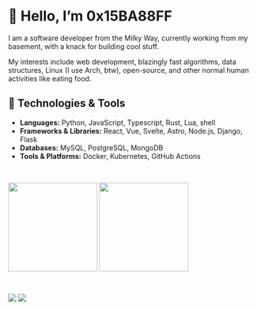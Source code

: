 # 👋 Hello, I’m 0x15BA88FF

I am a software developer from the Milky Way, currently working from my basement, with a knack for building cool stuff.

My interests include web development, blazingly fast algorithms, data structures, Linux (I use Arch, btw), open-source, and other normal human activities like eating food.

## 🔧 Technologies & Tools

- **Languages:** Python, JavaScript, Typescript, Rust, Lua, shell
- **Frameworks & Libraries:** React, Vue, Svelte, Astro, Node.js, Django, Flask
- **Databases:** MySQL, PostgreSQL, MongoDB
- **Tools & Platforms:** Docker, Kubernetes, GitHub Actions

<br/>

<a href="https://github.com/anuraghazra/convoychat"><img height=180 align="center" src="https://github-readme-stats.vercel.app/api/top-langs?username=0x15ba88ff&layout=compact&langs_count=8&theme=transparent&border_color=15ba88ff&title_color=15ba88ff&icon_color=15ba88ff"/></a>
<a href="https://github.com/anuraghazra/github-readme-stats"><img height=180 align="center" src="https://github-readme-stats.vercel.app/api?username=0x15ba88ff&hide_rank=false&show_icons=true&theme=transparent&border_color=15ba88ff&title_color=15ba88ff&icon_color=15ba88ff"/></a>

<br/>

<a href="https://www.linkedin.com/in/pascall-de-creator/"><img src="https://img.shields.io/badge/LinkedIn-0077B5?style=for-the-badge&logo=linkedin&logoColor=white"></a>
<a href="https://x.com/0x15BA88FF"><img src="https://img.shields.io/badge/Twitter-1DA1F2?style=for-the-badge&logo=twitter&logoColor=white"></a>
